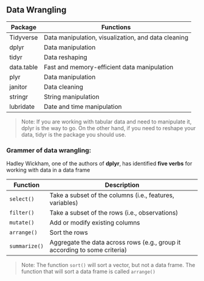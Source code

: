 ## Data Wrangling

| **Package** | **Functions** |
|-------------|---------------|
| Tidyverse   | Data manipulation, visualization, and data cleaning |
| dplyr       | Data manipulation |
| tidyr       | Data reshaping |
| data.table  | Fast and memory-efficient data manipulation |
| plyr        | Data manipulation |
| janitor     | Data cleaning |
| stringr     | String manipulation |
| lubridate   | Date and time manipulation |

> Note: If you are working with tabular data and need to manipulate it, dplyr is the way to go. On the other hand, if you need to reshape your data, tidyr is the package you should use.

### Grammer of data wrangling: 

Hadley Wickham, one of the authors of **dplyr**, has identified **five verbs** for working with data in a data frame

| Function | Description |
| --- | --- |
| `select()` | Take a subset of the columns (i.e., features, variables) |
| `filter()` | Take a subset of the rows (i.e., observations) |
| `mutate()` | Add or modify existing columns |
| `arrange()` | Sort the rows |
| `summarize()` | Aggregate the data across rows (e.g., group it according to some criteria) |

> Note: The function `sort()` will sort a vector, but not a data frame. The function that will sort a data frame is called `arrange()`

